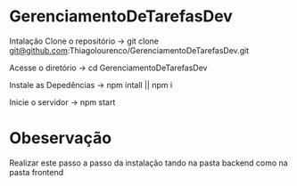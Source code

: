 # GerenciamentoDeTarefasDev
Intalação
Clone o repositório -> git clone git@github.com:Thiagolourenco/GerenciamentoDeTarefasDev.git

Acesse o diretório -> cd GerenciamentoDeTarefasDev

Instale as Depedências -> npm intall || npm i

Inicie o servidor -> npm start

# Obeservação
Realizar este passo a passo da instalação tando na pasta backend como na pasta frontend
